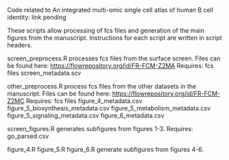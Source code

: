 Code related to An integrated multi-omic single cell atlas of human B cell identity: link pending 

These scripts allow processing of fcs files and generation of the main figures from the manuscript. Instructions for each script are written in script headers.

screen_preprocess.R processes fcs files from the surface screen. Files can be found here: https://flowrepository.org/id/FR-FCM-Z2MA
Requires:
fcs files
screen_metadata.scv

other_preprocess.R process fcs files from the other datasets in the manuscript. Files can be found here: https://flowrepository.org/id/FR-FCM-Z2MC
Requires: 
fcs files
figure_4_metadata.csv
figure_5_biosynthesis_metadata.csv
figure_5_metabolism_metadata.csv
figure_5_signaling_metadata.csv
figure_6_metadata.csv

screen_figures.R generates subfigures from figures 1-3.
Requires:
go_parsed.csv

figure_4.R figure_5.R figure_6.R generate subfigures from figures 4-6.
